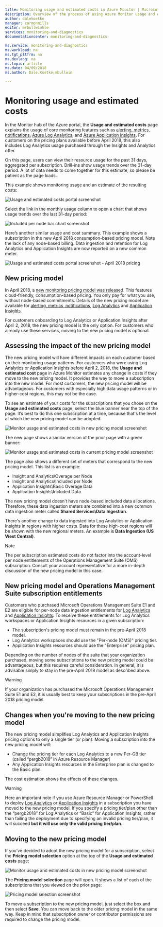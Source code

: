 ```yaml
---
title: Monitoring usage and estimated costs in Azure Monitor | Microsoft Docs
description: Overview of the process of using Azure Monitor usage and estimated costs page
author: dalekoetke
manager: carmonmills
editor: mrbullwinkle
services: monitoring-and-diagnostics
documentationcenter: monitoring-and-diagnostics

ms.service: monitoring-and-diagnostics
ms.workload: na
ms.tgt_pltfrm: na
ms.devlang: na
ms.topic: article
ms.date: 04/09/2018
ms.author: Dale.Koetke;mbullwin

---
```

# Monitoring usage and estimated costs

In the Monitor hub of the Azure portal, the **Usage and estimated costs** page explains the usage of core monitoring features such as [alerting, metrics, notifications](https://azure.microsoft.com/pricing/details/monitor/), [Azure Log Analytics](https://azure.microsoft.com/pricing/details/log-analytics/), and [Azure Application Insights](https://azure.microsoft.com/pricing/details/application-insights/). For customers on the pricing plans available before April 2018, this also includes Log Analytics usage purchased through the Insights and Analytics offer.

On this page, users can view their resource usage for the past 31 days, aggregated per subscription. Drill-ins show usage trends over the 31-day period. A lot of data needs to come together for this estimate, so please be patient as the page loads.

This example shows monitoring usage and an estimate of the resulting costs:

![Usage and estimated costs portal screenshot](./media/monitoring-usage-and-estimated-costs/001.png)

Select the link in the monthly usage column to open a chart that shows usage trends over the last 31-day period:

![Included per node bar chart screenshot](./media/monitoring-usage-and-estimated-costs/002.png)

Here’s another similar usage and cost summary. This example shows a subscription in the new April 2018 consumption-based pricing model. Note the lack of any node-based billing. Data ingestion and retention for Log Analytics and Application Insights are now reported on a new common meter.

![Usage and estimated costs portal screenshot - April 2018 pricing](./media/monitoring-usage-and-estimated-costs/003.png)

## New pricing model

In April 2018, a [new monitoring pricing model was released](https://azure.microsoft.com/blog/introducing-a-new-way-to-purchase-azure-monitoring-services/).  This features cloud-friendly, consumption-based pricing. You only pay for what you use, without node-based commitments. Details of the new pricing model are available for [alerting, metrics, notifications](https://azure.microsoft.com/pricing/details/monitor/), [Log Analytics](https://azure.microsoft.com/pricing/details/log-analytics/) and [Application Insights](https://azure.microsoft.com/pricing/details/application-insights/). 

For customers onboarding to Log Analytics or Application Insights after April 2, 2018, the new pricing model is the only option. For customers who already use these services, moving to the new pricing model is optional.

## Assessing the impact of the new pricing model
The new pricing model will have different impacts on each customer based on their monitoring usage patterns. For customers who were using Log Analytics or Application Insights before April 2, 2018, the **Usage and estimated cost** page in Azure Monitor estimates any change in costs if they move to the new pricing model. It provides the way to move a subscription into the new model. For most customers, the new pricing model will be advantageous. For customers with especially high data usage patterns or in higher-cost regions, this may not be the case.

To see an estimate of your costs for the subscriptions that you chose on the **Usage and estimated costs** page, select the blue banner near the top of the page. It’s best to do this one subscription at a time, because that's the level at which the new pricing model can be adopted.

![Monitor usage and estimated costs in new pricing model screenshot](./media/monitoring-usage-and-estimated-costs/004.png)

The new page shows a similar version of the prior page with a green banner:

![Monitor usage and estimated costs in current pricing model screenshot](./media/monitoring-usage-and-estimated-costs/005.png)

The page also shows a different set of meters that correspond to the new pricing model. This list is an example:

- Insight and Analytics\Overage per Node
- Insight and Analytics\Included per Node
- Application Insights\Basic Overage Data
- Application Insights\Included Data

The new pricing model doesn't have node-based included data allocations. Therefore, these data ingestion meters are combined into a new common data ingestion meter called **Shared Services\Data Ingestion**. 

There's another change to data ingested into Log Analytics or Application Insights in regions with higher costs. Data for these high-cost regions will be shown with the new regional meters. An example is **Data Ingestion (US West Central)**.

> [!NOTE]
> The per subscription estimated costs do not factor into the account-level per node entitlements of the Operations Management Suite (OMS) subscription. Consult your account representative for a more in-depth discussion of the new pricing model in this case.

## New pricing model and Operations Management Suite subscription entitlements

Customers who purchased Microsoft Operations Management Suite E1 and E2 are eligible for per-node data ingestion entitlements for [Log Analytics](https://www.microsoft.com/cloud-platform/operations-management-suite) and [Application Insights](https://docs.microsoft.com/azure/application-insights/app-insights-pricing#the-price-plans). To receive these entitlements for Log Analytics workspaces or Application Insights resources in a given subscription: 

- The subscription's pricing model must remain in the pre-April 2018 model.
- Log Analytics workspaces should use the "Per-node (OMS)" pricing tier.
- Application Insights resources should use the "Enterprise" pricing plan.

Depending on the number of nodes of the suite that your organization purchased, moving some subscriptions to the new pricing model could be advantageous, but this requires careful consideration. In general, it is advisable simply to stay in the pre-April 2018 model as described above.

> [!WARNING]
> If your organization has purchased the Microsoft Operations Management Suite E1 and E2, it is usually best to keep your subscriptions in the pre-April 2018 pricing model. 
>

## Changes when you're moving to the new pricing model

The new pricing model simplifies Log Analytics and Application Insights pricing options to only a single tier (or plan). Moving a subscription into the new pricing model will:

- Change the pricing tier for each Log Analytics to a new Per-GB tier (called “pergb2018” in Azure Resource Manager)
- Any Application Insights resources in the Enterprise plan is changed to the Basic plan.

The cost estimation shows the effects of these changes.

> [!WARNING]
> Here an important note if you use Azure Resource Manager or PowerShell to deploy [Log Analytics](https://docs.microsoft.com/azure/log-analytics/log-analytics-template-workspace-configuration) or [Application Insights](https://docs.microsoft.com/azure/application-insights/app-insights-powershell) in a subscription you have moved to the new pricing model. If you specify a pricing tier/plan other than the “pergb2018” for Log Analytics or “Basic” for Application Insights, rather than failing the deployment due to specifying an invalid pricing tier/plan, it will succeed **but it will use only the valid pricing tier/plan**. 
>

## Moving to the new pricing model

If you’ve decided to adopt the new pricing model for a subscription, select the **Pricing model selection** option at the top of the **Usage and estimated costs** page:

![Monitor usage and estimated costs in new pricing model screenshot](./media/monitoring-usage-and-estimated-costs/006.png)

The **Pricing model selection** page will open. It shows a list of each of the subscriptions that you viewed on the prior page:

![Pricing model selection screenshot](./media/monitoring-usage-and-estimated-costs/007.png)

To move a subscription to the new pricing model, just select the box and then select **Save**. You can move back to the older pricing model in the same way. Keep in mind that subscription owner or contributor permissions are required to change the pricing model.
